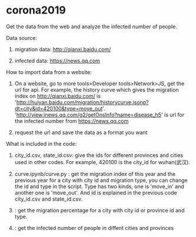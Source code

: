 # corona2019 
Get the data from the web and analyze the infected number of people.

Data source:
1. migration data: http://qianxi.baidu.com/

2. infected data: https://news.qq.com

How to import data from a website:
1. On a website, go to more tools>Developer tools>Network>JS, get the url for api.
  For example, the history curve which gives the migration index on http://qianxi.baidu.com/ is 'http://huiyan.baidu.com/migration/historycurve.jsonp?dt=city&id=420100&type=move_out'.
 'http://view.inews.qq.com/g2/getOnsInfo?name=disease_h5' is url for the infected number from https://news.qq.com
  
2. request the url and save the data as a format you want



What is included in the code:
1. city_id.csv, state_id.csv: give the ids for different provinces and cities used in other codes. For example, 420100 is the city_id for wuhan(武汉).

2. curve.ipynb/curve.py : get the migration index of this year and the previous year for a city with city id and migration type, you can change the id and type in the script. Type has two kinds, one is 'move_in' and another one is 'move_out'. And id is explained in the previous code city_id.csv and state_id.csv.

3. : get the migration percentage for a city with city id or province id and type.

4. : get the infected number of people in diffent cities and provinces



